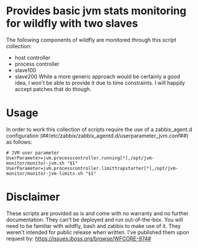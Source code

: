 # Provides basic jvm stats monitoring for wildfly with two slaves

The following components of wildfly are monitored through this script collection:
- host controller
- process controller
- slave100
- slave200
While a more generic approach would be certainly a good idea, I won't be able to provide it due to time constraints. I will happily accept patches that do though.

# Usage

In order to work this collection of scripts require the use of a zabbix_agent.d configuration (##/etc/zabbix/zabbix_agentd.d/userparameter_jvm.conf##) as follows:

    # JVM user parameter
    UserParameter=jvm.processcontroller.running[*],/opt/jvm-monitor/monitor-jvm.sh "$1"
    UserParameter=jvm.processcontroller.limittrapstarter[*],/opt/jvm-monitor/monitor-jvm-limits.sh "$1"

# Disclaimer

These scripts are provided as is and come with no warranty and no further documentation. They can't be deployed and run out-of-the-box. You will need to be familiar with wildfly, bash and zabbix to make use of it. They weren't intended for public release when written. I've published them upon request by: https://issues.jboss.org/browse/WFCORE-974#